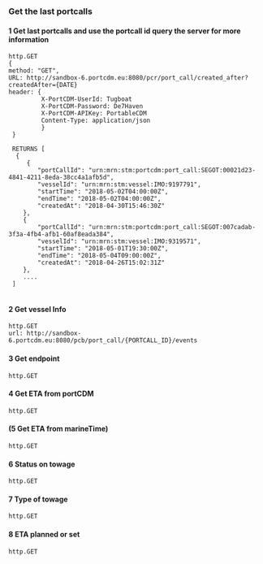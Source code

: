 ### Get the last portcalls

#### 1 Get last portcalls and use the portcall id query the server for more information
```````````
http.GET
{
method: "GET",
URL: http://sandbox-6.portcdm.eu:8080/pcr/port_call/created_after?createdAfter={DATE}
header: {
         X-PortCDM-UserId: Tugboat 
         X-PortCDM-Password: De7Haven
         X-PortCDM-APIKey: PortableCDM
         Content-Type: application/json
         }
 }
 
 RETURNS [
  {
     {
        "portCallId": "urn:mrn:stm:portcdm:port_call:SEGOT:00021d23-4841-4211-8eda-38cc4a1afb5d",
        "vesselId": "urn:mrn:stm:vessel:IMO:9197791",
        "startTime": "2018-05-02T04:00:00Z",
        "endTime": "2018-05-02T04:00:00Z",
        "createdAt": "2018-04-30T15:46:30Z"
    },
    {
        "portCallId": "urn:mrn:stm:portcdm:port_call:SEGOT:007cadab-3f3a-4fb4-afb1-60af8eada384",
        "vesselId": "urn:mrn:stm:vessel:IMO:9319571",
        "startTime": "2018-05-01T19:30:00Z",
        "endTime": "2018-05-04T09:00:00Z",
        "createdAt": "2018-04-26T15:02:31Z"
    },
    ....
 ]
 
 ```````````
 #### 2 Get vessel Info
 ```````````
 http.GET
 url: http://sandbox-6.portcdm.eu:8080/pcb/port_call/{PORTCALL_ID}/events
 ```````````
 #### 3 Get endpoint
 ```````````
 http.GET
 ```````````
 #### 4 Get ETA from portCDM
  ```````````
 http.GET
 ```````````
 #### (5 Get ETA from marineTime)
  ```````````
 http.GET
 ```````````
 #### 6 Status on towage
  ```````````
 http.GET
 ```````````
 #### 7 Type of towage
  ```````````
 http.GET
 ```````````
 #### 8 ETA planned or set
  ```````````
 http.GET
 ```````````
